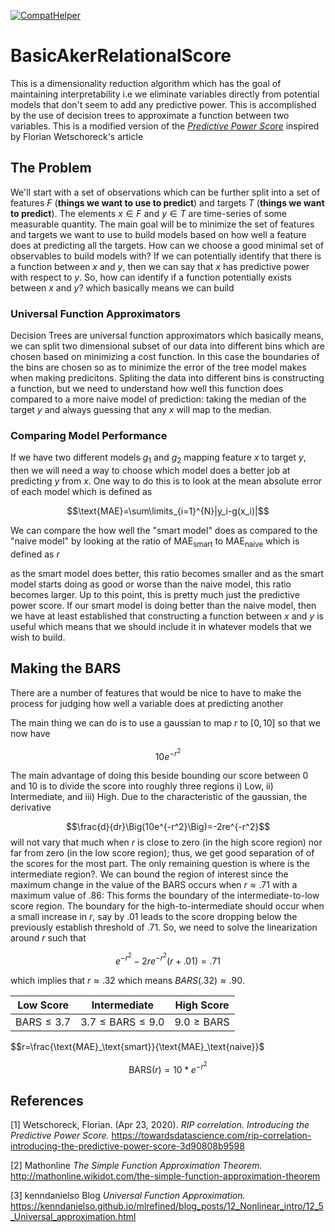 [![CompatHelper](https://github.com/AdamAker/BasicAkerRelationalScore.jl/actions/workflows/CompatHelper.yml/badge.svg)](https://github.com/AdamAker/BasicAkerRelationalScore.jl/actions/workflows/CompatHelper.yml)

# BasicAkerRelationalScore
This is a dimensionality reduction algorithm which has the goal of maintaining interpretability i.e we eliminate variables directly from potential models that don't seem to add any predictive power. This is accomplished by the use of decision trees to approximate a function between two variables. This is a modified version of the [*Predictive Power Score*](#1) inspired by Florian Wetschoreck's article 

## The Problem
We'll start with a set of observations which can be further split into a set of features $F$ (**things we want to use to predict**) and targets $T$ (**things we want to predict**). The elements $x\in F$ and $y\in T$ are time-series of some measurable quantity. The main goal will be to minimize the set of features and targets we want to use to build models based on how well a feature does at predicting all the targets. How can we choose a good minimal set of observables to build models with? If we can potentially identify that there is a function between $x$ and $y$, then we can say that $x$ has predictive power with respect to $y$. So, how can identify if a function potentially exists between $x$ and $y$? which basically means we can build 

### Universal Function Approximators
Decision Trees are universal function approximators which basically means, we can split two dimensional subset of our data into different bins which are chosen based on minimizing a cost function. In this case the boundaries of the bins are chosen so as to minimize the error of the tree model makes when making predicitons. Spliting the data into different bins is constructing a function, but we need to understand how well this function does compared to a more naive model of prediction: taking the median of the target $y$ and always guessing that any $x$ will map to the median. 
 
### Comparing Model Performance
If we have two different models $g_1$ and $g_2$ mapping feature $x$ to  target $y$, then we will need a way to choose which model does a better job at predicting $y$ from $x$. One way to do this is to look at the mean absolute error of each model which is defined as

$$\text{MAE}=\sum\limits_{i=1}^{N}|y_i-g(x_i)|$$ 

We can compare the how well the "smart model" does as compared to the "naive model" by looking at the ratio of $\text{MAE}_{\text{smart}}$ to $\text{MAE}_{\text{naive}}$ which is defined as $r$

as the smart model does better, this ratio becomes smaller and as the smart model starts doing as good or worse than the naive model, this ratio becomes larger. Up to this point, this is pretty much just the predictive power score. If our smart model is doing better than the naive model, then we have at least established that constructing a function between $x$ and $y$ is useful which means that we should include it in whatever models that we wish to build.

## Making the BARS 

There are a number of features that would be nice to have to make the process for judging how well a variable does at predicting another

The main thing we can do is to use a gaussian to map $r$ to $[0,10]$ so that we now have

$$10e^{-r^2}$$

The main advantage of doing this beside bounding our score between $0$ and $10$ is to divide the score into roughly three regions i) Low, ii) Intermediate, and iii) High. Due to the characteristic of the gaussian, the derivative

$$\frac{d}{dr}\Big(10e^{-r^2}\Big)=-2re^{-r^2}$$ will not vary that much when $r$ is close to zero (in the high score region) nor far from zero (in the low score region); thus, we get good separation of of the scores for the most part. The only remaining question is where is the intermediate region?. We can bound the region of interest since the maximum change in the value of the BARS occurs when $r\approx .71$ with a maximum value of $.86$: This forms the boundary of the intermediate-to-low score region. The boundary for the high-to-intermediate should occur when a small increase in $r$, say by $.01$ leads to the score dropping below the previously establish threshold of $.71$. So, we need to solve the linearization around $r$ such that 

$$e^{-r^2}-2re^{-r^2}(r+.01)=.71$$

which implies that $r\approx.32$ which means $BARS(.32)\approx .90$.

|       Low Score        |          Intermediate           |        High Score     |
| ---------------------- | ------------------------------- | --------------------- |
| $\text{BARS} \leq 3.7$ | $3.7\leq \text{BARS} \leq 9.0$  | $9.0\geq\text{BARS}$  | 


$$r=\frac{\text{MAE}_\text{smart}}{\text{MAE}_\text{naive}}$

$$\text{BARS}(r)=10*e^{-r^2}$$

## References
<a id="1">[1]</a> 
Wetschoreck, Florian. (Apr 23, 2020). 
*RIP correlation. Introducing the Predictive Power Score.*
https://towardsdatascience.com/rip-correlation-introducing-the-predictive-power-score-3d90808b9598

<a id="2">[2]</a>
Mathonline
*The Simple Function Approximation Theorem.*
http://mathonline.wikidot.com/the-simple-function-approximation-theorem

<a id="3">[3]</a>
kenndanielso Blog
*Universal Function Approximation.*
https://kenndanielso.github.io/mlrefined/blog_posts/12_Nonlinear_intro/12_5_Universal_approximation.html


